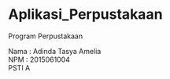 # Aplikasi_Perpustakaan
Program Perpustakaan

Nama : Adinda Tasya Amelia <br>
NPM : 2015061004 <br>
PSTI A
